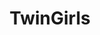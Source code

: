 ---
title: TwinGirls
crosslinks:
- nsfw
- YoungTwins
- samespecies
- whynotasource
- weekendgunnit
- nsfwasmr
- iLuvBananas
- FancyMe
- BoredandIgnored
- MassiveTitsnAss
- uncommonposes
- StraightGirlsPlaying
- titstouchingtits
---